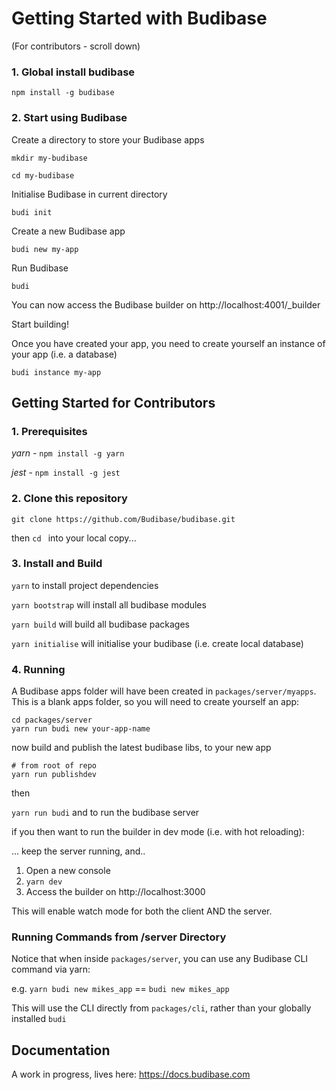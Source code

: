 # Getting Started with Budibase

(For contributors - scroll down)

### 1. Global install budibase

`npm install -g budibase`

### 2. Start using Budibase

Create a directory to store your Budibase apps

`mkdir my-budibase`

`cd my-budibase`

Initialise Budibase in current directory

`budi init`

Create a new Budibase app

`budi new my-app`

Run Budibase

`budi`

You can now access the Budibase builder on http://localhost:4001/_builder

Start building!

Once you have created your app, you need to create yourself an instance of your app (i.e. a database)

`budi instance my-app`

## Getting Started for Contributors

### 1.  Prerequisites

*yarn -* `npm install -g yarn`

*jest* - `npm install -g jest`

### 2. Clone this repository

`git clone https://github.com/Budibase/budibase.git`

then `cd ` into your local copy...

### 3.  Install and Build

`yarn` to install project dependencies

`yarn bootstrap` will install all budibase modules

`yarn build` will build all budibase packages

`yarn initialise` will initialise your budibase (i.e. create local database)

### 4. Running

A Budibase apps folder will have been created in `packages/server/myapps`. This is a blank apps folder, so you will need to create yourself an app:

```
cd packages/server
yarn run budi new your-app-name
```

now build and publish the latest budibase libs, to your new app 

```
# from root of repo
yarn run publishdev
```

then 

`yarn run budi` and to run the budibase server

if you then want to run the builder in dev mode (i.e. with hot reloading):

... keep the server running, and..
1. Open a new console
2. `yarn dev`
3. Access the builder on http://localhost:3000

This will enable watch mode for both the client AND the server.

### Running Commands from /server Directory 

Notice that when inside `packages/server`, you can use any Budibase CLI command via yarn:

e.g. `yarn budi new mikes_app` == `budi new mikes_app`

This will use the CLI directly from `packages/cli`, rather than your globally installed `budi`

## Documentation

A work in progress, lives here: https://docs.budibase.com




